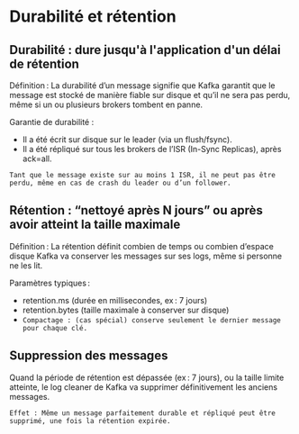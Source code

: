 # Durabilité et rétention



## Durabilité : dure jusqu'à l'application d'un délai de rétention

Définition :
La durabilité d’un message signifie que Kafka garantit que le message est stocké de manière fiable sur disque et qu’il ne sera pas perdu, même si un ou plusieurs brokers tombent en panne.

Garantie de durabilité : 

- Il a été écrit sur disque sur le leader (via un flush/fsync).
- Il a été répliqué sur tous les brokers de l’ISR (In-Sync Replicas), après ack=all.

```Tant que le message existe sur au moins 1 ISR, il ne peut pas être perdu, même en cas de crash du leader ou d’un follower.```

    


## Rétention : “nettoyé après N jours” ou après avoir atteint la taille maximale

Définition :
La rétention définit combien de temps ou combien d’espace disque Kafka va conserver les messages sur ses logs, même si personne ne les lit.

Paramètres typiques :
- retention.ms (durée en millisecondes, ex : 7 jours)
- retention.bytes (taille maximale à conserver sur disque)
- ```Compactage : (cas spécial) conserve seulement le dernier message pour chaque clé.```


## Suppression des messages

Quand la période de rétention est dépassée (ex : 7 jours), ou la taille limite atteinte, le log cleaner de Kafka va supprimer définitivement les anciens messages.

```Effet : Même un message parfaitement durable et répliqué peut être supprimé, une fois la rétention expirée.```
